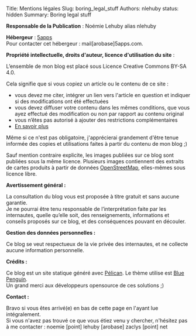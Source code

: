 Title: Mentions légales
Slug: boring_legal_stuff
Authors: nlehuby
status: hidden
Summary: Boring legal stuff



**Responsable de la Publication** :
Noémie Lehuby alias nlehuby

**Hébergeur** :
[5apps](https://5apps.com/)
<br>Pour contacter cet hébergeur : mail[arobase]5apps.com.

**Propriété intellectuelle, droits d'auteur, licence d'utilisation du site** :

L’ensemble de mon blog est placé sous Licence Creative Commons BY-SA 4.0.

Cela signifie que si vous copiez un article ou le contenu de ce site :

* vous devez me citer, intégrer un lien vers l'article en question et indiquer si des modifications ont été effectuées
* vous devez diffuser votre contenu dans les mêmes conditions, que vous ayez effectué des modification ou non par rapport au contenu original
* vous n’êtes pas autorisé à ajouter des restrictions complémentaires
* [En savoir plus](https://creativecommons.org/licenses/by-sa/4.0/deed.fr)

Même si ce n'est pas obligatoire, j'apprécierai grandement d'être tenue informée des copies et utilisations faites à partir du contenu de mon blog ;)

Sauf mention contraire explicite, les images publiées sur ce blog sont publiées sous la même licence. Plusieurs images contiennent des extraits de cartes produits à partir de données [OpenStreetMap](https://www.openstreetmap.org/copyright), elles-mêmes sous licence libre.


**Avertissement général :**

La consultation du blog vous est proposée à titre gratuit et sans aucune garantie.<br>
Je ne pourrai être tenu responsable de l’interprétation faite par les internautes, quelle qu’elle soit, des renseignements, informations et conseils proposés sur ce blog, et des conséquences pouvant en découler.

**Gestion des données personnelles :**

Ce blog se veut respectueux de la vie privée des internautes, et ne collecte aucune information personnelle.

**Crédits :**

Ce blog est un site statique généré avec [Pélican](http://getpelican.com). Le thème utilise est [Blue Penguin](https://github.com/jody-frankowski/blue-penguin).<br>
Un grand merci aux développeurs opensource de ces solutions ;)

**Contact :**

Bravo si vous êtes arrivé(e) en bas de cette page en l'ayant lue intégralement.<br>
Si vous n'avez pas trouvé ce que vous étiez venu y chercher, n'hésitez pas à me contacter : noemie [point] lehuby [arobase] zaclys [point] net
